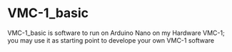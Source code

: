 # VMC-1_basic
VMC-1_basic is software to run on Arduino Nano on my Hardware VMC-1; you may use it as starting point to develope your own VMC-1 software
